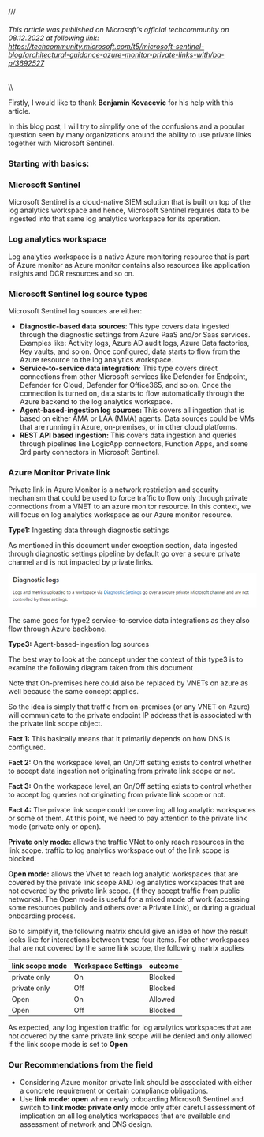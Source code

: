 
///

###### This article was published on Microsoft's official techcommunity on 08.12.2022 at following link: https://techcommunity.microsoft.com/t5/microsoft-sentinel-blog/architectural-guidance-azure-monitor-private-links-with/ba-p/3692527

\\\


Firstly, I would like to thank  **Benjamin Kovacevic** for his help with this article.

In this blog post, I will try to simplify one of the confusions and a popular question seen by many organizations around the ability to use private links together with Microsoft Sentinel.

### Starting with basics:

### Microsoft Sentinel
Microsoft Sentinel is a cloud-native SIEM solution that is built on top of the log analytics workspace and hence, Microsoft Sentinel requires data to be ingested into that same log analytics workspace for its operation.


### Log analytics workspace
Log analytics workspace is a native Azure monitoring resource that is part of Azure monitor as Azure monitor contains also resources like application insights and DCR resources and so on.


### Microsoft Sentinel log source types
Microsoft Sentinel log sources are either:

+ **Diagnostic-based data sources**: This type covers data ingested through the diagnostic settings from Azure PaaS and/or Saas services. Examples like: Activity logs, Azure AD audit logs, Azure Data factories, Key vaults, and so on. Once configured, data starts to flow from the Azure resource to the log analytics workspace.
+ **Service-to-service data integration**: This type covers direct connections from other Microsoft services like Defender for Endpoint, Defender for Cloud, Defender for Office365, and so on. Once the connection is turned on, data starts to flow automatically through the Azure backend to the log analytics workspace.
+ **Agent-based-ingestion log sources:** This covers all ingestion that is based on either AMA or LAA (MMA) agents. Data sources could be VMs that are running in Azure, on-premises, or in other cloud platforms.
+ **REST API based ingestion:** This covers data ingestion and queries through pipelines line LogicApp connectors, Function Apps, and some 3rd party connectors in Microsoft Sentinel.
 

### Azure Monitor Private link
Private link in Azure Monitor is a network restriction and security mechanism that could be used to force traffic to flow only through private connections from a VNET to an azure monitor resource. In this context, we will focus on log analytics workspace as our Azure monitor resource.

**Type1:** Ingesting data through diagnostic settings

As mentioned in this document under exception section, data ingested through diagnostic settings pipeline by default go over a secure private channel and is not impacted by private links.

 
 ![This is an image](https://github.com/mahelsay/msft/blob/main/images/1.png)


The same goes for type2 service-to-service data integrations as they also flow through Azure backbone.

**Type3:** Agent-based-ingestion log sources

The best way to look at the concept under the context of this type3 is to examine the following diagram taken from this document


Note that On-premises here could also be replaced by VNETs on azure as well because the same concept applies.

 

So the idea is simply that traffic from on-premises (or any VNET on Azure) will communicate to the private endpoint IP address that is associated with the private link scope object.

**Fact 1:** This basically means that it primarily depends on how DNS is configured.

**Fact 2:** On the workspace level, an On/Off setting exists to control whether to accept data ingestion not originating from private link scope or not.

**Fact 3:** On the workspace level, an On/Off setting exists to control whether to accept log queries not originating from private link scope or not.

**Fact 4:** The private link scope could be covering all log analytic workspaces or some of them. At this point, we need to pay attention to the private link mode (private only or open).

**Private only mode:** allows the traffic VNet to only reach resources in the link scope. traffic to log analytics workspace out of the link scope is blocked.

**Open mode:** allows the VNet to reach log analytic workspaces that are covered by the private link scope AND log analytics workspaces that are not covered by the private link scope. (if they accept traffic from public networks). The Open mode is useful for a mixed mode of work (accessing some resources publicly and others over a Private Link), or during a gradual onboarding process.


So to simplify it, the following matrix should give an idea of how the result looks like for interactions between these four items. For other workspaces that are not covered by the same link scope, the following matrix applies


| **link scope mode** | **Workspace Settings** | outcome  |
|---------------------|------------------------|----------|
|     private only    | On                     | Blocked  |
|     private only    | Off                    | Blocked  | 
|     Open            | On                     | Allowed  |
|     Open            | Off                    | Blocked  | 


As expected, any log ingestion traffic for log analytics workspaces that are not covered by the same private link scope will be denied and only allowed if the link scope mode is set to **Open**


### **Our Recommendations from the field**

+ Considering Azure monitor private link should be associated with either a concrete requirement or certain compliance obligations.
+ Use **link mode: open** when newly onboarding Microsoft Sentinel and switch to **link mode: private only** mode only after careful assessment of implication on all log analytics workspaces that are available and assessment of network and DNS design.